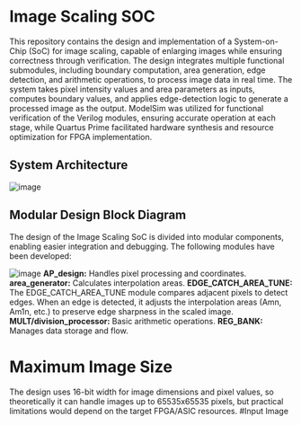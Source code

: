 # Image Scaling SOC
This repository contains the design and implementation of a System-on-Chip (SoC) for image scaling, capable of enlarging images while ensuring correctness through verification. The design integrates multiple functional submodules, including boundary computation, area generation, edge detection, and arithmetic operations, to process image data in real time. The system takes pixel intensity values and area parameters as inputs, computes boundary values, and applies edge-detection logic to generate a processed image as the output. ModelSim was utilized for functional verification of the Verilog modules, ensuring accurate operation at each stage, while Quartus Prime facilitated hardware synthesis and resource optimization for FPGA implementation.  
## System Architecture
![image](https://github.com/user-attachments/assets/3f18cd74-0e05-46b6-b16c-b91ab7df6975)
## Modular Design Block Diagram 
The design of the Image Scaling SoC is divided into modular components, enabling easier integration and debugging. The following modules have been developed:  

![image](https://github.com/user-attachments/assets/78941637-2bd5-405b-a94e-9b4aabad550d)
**AP_design:** Handles pixel processing and coordinates.
**area_generator:** Calculates interpolation areas.
**EDGE_CATCH_AREA_TUNE:** The EDGE_CATCH_AREA_TUNE module compares adjacent pixels to detect edges. When an edge is detected, it adjusts the interpolation areas (Amn, Am1n, etc.) to preserve edge sharpness in the scaled image.
**MULT/division_processor:** Basic arithmetic operations.
**REG_BANK:** Manages data storage and flow.
# Maximum Image Size
The design uses 16-bit width for image dimensions and pixel values, so theoretically it can handle images up to 65535x65535 pixels, but practical limitations would depend on the target FPGA/ASIC resources.
#Input Image
